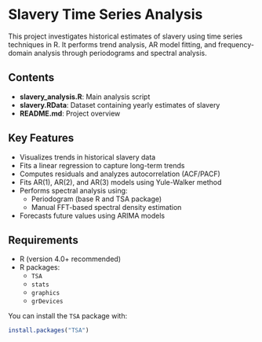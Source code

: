 # Slavery Time Series Analysis

This project investigates historical estimates of slavery using time series techniques in R. It performs trend analysis, AR model fitting, and frequency-domain analysis through periodograms and spectral analysis.

## Contents

- **slavery_analysis.R**: Main analysis script
- **slavery.RData**: Dataset containing yearly estimates of slavery
- **README.md**: Project overview

## Key Features

- Visualizes trends in historical slavery data
- Fits a linear regression to capture long-term trends
- Computes residuals and analyzes autocorrelation (ACF/PACF)
- Fits AR(1), AR(2), and AR(3) models using Yule-Walker method
- Performs spectral analysis using:
  - Periodogram (base R and TSA package)
  - Manual FFT-based spectral density estimation
- Forecasts future values using ARIMA models

## Requirements

- R (version 4.0+ recommended)
- R packages:
  - `TSA`
  - `stats`
  - `graphics`
  - `grDevices`

You can install the `TSA` package with:

```R
install.packages("TSA")
